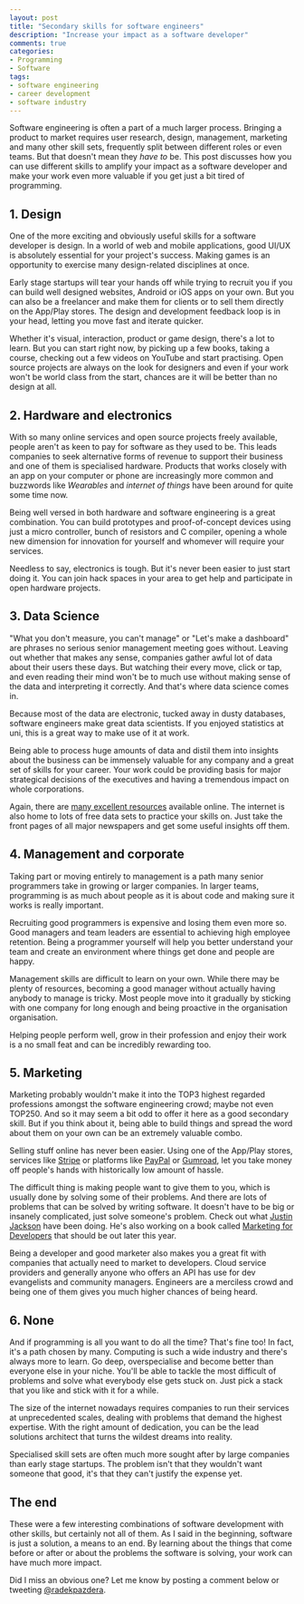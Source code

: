 ```yaml
---
layout: post
title: "Secondary skills for software engineers"
description: "Increase your impact as a software developer"
comments: true
categories:
- Programming
- Software
tags:
- software engineering
- career development
- software industry
---
```


Software engineering is often a part of a much larger process.
Bringing a product to market requires user research, design, management,
marketing and many other skill sets, frequently split between different
roles or even teams. But that doesn't mean they *have to* be. This post
discusses how you can use different skills to amplify your impact as a software
developer and make your work even more valuable if you get just a bit tired of
programming.

## 1. Design

One of the more exciting and obviously useful skills for a software developer
is design. In a world of web and mobile applications, good UI/UX is absolutely
essential for your project's success. Making games is an opportunity to
exercise many design-related disciplines at once.

Early stage startups will tear your hands off while trying to recruit you if
you can build well designed websites, Android or iOS apps on your own. But you
can also be a freelancer and make them for clients or to sell them directly on
the App/Play stores. The design and development feedback loop is in your head,
letting you move fast and iterate quicker.

Whether it's visual, interaction, product or game design, there's a lot to
learn. But you can start right now, by picking up a few books, taking a
course, checking out a few videos on YouTube and start practising. Open source
projects are always on the look for designers and even if your work won't be
world class from the start, chances are it will be better than no design at all.

## 2. Hardware and electronics

With so many online services and open source projects freely available, people
aren't as keen to pay for software as they used to be. This leads companies
to seek alternative forms of revenue to support their business and one of them
is specialised hardware. Products that works closely with an app on your
computer or phone are increasingly more common and buzzwords like *Wearables*
and *internet of things* have been around for quite some time now.

Being well versed in both hardware and software engineering is a great
combination. You can build prototypes and proof-of-concept devices using just
a micro controller, bunch of resistors and C compiler, opening a whole new
dimension for innovation for yourself and whomever will require your services.

Needless to say, electronics is tough. But it's never been easier to just start
doing it. You can join hack spaces in your area to get help and participate in
open hardware projects.

## 3. Data Science

"What you don't measure, you can't manage" or "Let's make a dashboard" are
phrases no serious senior management meeting goes without. Leaving out whether
that makes any sense, companies gather awful lot of data about their users
these days. But watching their every move, click or tap, and even reading their
mind won't be to much use without making sense of the data and interpreting it
correctly. And that's where data science comes in.

Because most of the data are electronic, tucked away in dusty databases,
software engineers make great data scientists. If you enjoyed statistics at
uni, this is a great way to make use of it at work.

Being able to process huge amounts of data and distil them into insights about
the business can be immensely valuable for any company and a great set of
skills for your career. Your work could be providing basis for major
strategical decisions of the executives and having a tremendous impact on whole
corporations.

Again, there are [many excellent
resources](https://www.dataquest.io/blog/how-to-actually-learn-data-science/)
available online. The internet is also home to lots of free data sets to
practice your skills on. Just take the front pages of all major newspapers and
get some useful insights off them.

## 4. Management and corporate

Taking part or moving entirely to management is a path many senior programmers
take in growing or larger companies. In larger teams, programming is as much
about people as it is about code and making sure it works is really important.

Recruiting good programmers is expensive and losing them even more so. Good
managers and team leaders are essential to achieving high employee retention.
Being a programmer yourself will help you better understand your team and
create an environment where things get done and people are happy.

Management skills are difficult to learn on your own. While there may be plenty
of resources, becoming a good manager without actually having anybody to manage
is tricky. Most people move into it gradually by sticking with one company for
long enough and being proactive in the organisation organisation.

Helping people perform well, grow in their profession and enjoy their work
is a no small feat and can be incredibly rewarding too.

## 5. Marketing

Marketing probably wouldn't make it into the TOP3 highest regarded professions
amongst the software engineering crowd; maybe not even TOP250. And so it may
seem a bit odd to offer it here as a good secondary skill. But if you think
about it, being able to build things and spread the word about them on your own
can be an extremely valuable combo.

Selling stuff online has never been easier. Using one of the App/Play stores,
services like [Stripe](https://stripe.com) or platforms like
[PayPal](https://www.paypal.com) or [Gumroad](https://gumroad.com/), let you
take money off people's hands with historically low amount of hassle.

The difficult thing is making people want to give them to you, which is
usually done by solving some of their problems. And there are lots of problems
that can be solved by writing software. It doesn't have to be big or insanely
complicated, just solve someone's problem. Check out what [Justin
Jackson](http://justinjackson.ca/about/) have been doing. He's also working
on a book called
[Marketing for Developers](http://justinjackson.ca/marketingfordevelopers/)
that should be out later this year.

Being a developer and good marketer also makes you a great fit with companies
that actually need to market to developers. Cloud service providers and
generally anyone who offers an API has use for dev evangelists and community
managers. Engineers are a merciless crowd and being one of them gives you much
higher chances of being heard.

## 6. None

And if programming is all you want to do all the time? That's fine too! In
fact, it's a path chosen by many. Computing is such a wide industry and there's
always more to learn. Go deep, overspecialise and become better than everyone
else in your niche. You'll be able to tackle the most difficult of problems and
solve what everybody else gets stuck on. Just pick a stack that you like and
stick with it for a while.

The size of the internet nowadays requires companies to run their services at
unprecedented scales, dealing with problems that demand the highest expertise.
With the right amount of dedication, you can be the lead solutions architect
that turns the wildest dreams into reality.

Specialised skill sets are often much more sought after by large companies than
early stage startups. The problem isn't that they wouldn't want someone that
good, it's that they can't justify the expense yet.

## The end

These were a few interesting combinations of software development with other
skills, but certainly not all of them. As I said in the beginning, software is
just a solution, a means to an end. By learning about the things that come
before or after or about the problems the software is solving, your work can
have much more impact.

Did I miss an obvious one? Let me know by posting a comment below or tweeting
[@radekpazdera](https://twitter.com/radekpazdera).
